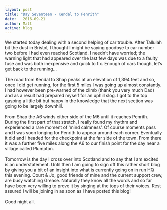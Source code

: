 ```yaml
---
layout: post
title: "Day Seventeen - Kendal to Penrith"
date:   2016-09-21
author: Matt
active: blog
---
```

We started today dealing with a second helping of car trouble. After Tallulah bit the dust in Bristol, I thought I might be saying goodbye to car number two before I had even reached Scotland. I needn’t have worried; the warning light that had appeared over the last few days was due to a faulty fuse and was both inexpensive and quick to fix. Enough of cars though, let’s get back to the running…
<br><br>
The road from Kendal to Shap peaks at an elevation of 1,394 feet and so, once I did get running, for the first 5 miles I was going up almost constantly. I had however been pre-warned of the climb (thank you very much Dad) and as a result had prepared myself for an uphill slog. I got to the top gasping a little bit but happy in the knowledge that the next section was going to be largely downhill. 
<br><br>
From Shap the A6 winds either side of the M6 until it reaches Penrith. During the first part of that stretch, I really found my rhythm and experienced a rare moment of ‘mind calmness’. Of course moments pass and I was soon longing for Penrith to appear around each corner. Eventually it did and I headed for the checkpoint at the far side of the town. From there it was a further five miles along the A6 to our finish point for the day near a village called Plumpton. 
<br><br>
Tomorrow is the day I cross over into Scotland and to say that I am excited is an understatement. Until then I am going to sign off this rather short blog by giving you a bit of an insight into what is currently going on in run HQ this evening. Court & Jo, good friends of mine and the current support crew, are busy watching Grease. Naturally they know all the words and so far have been very willing to prove it by singing at the tops of their voices. Rest assured I will be joining in as soon as I have posted this blog! 
<br><br>
Good night all. 
